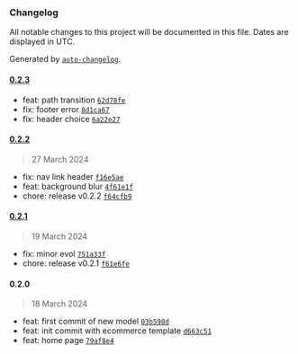 ### Changelog

All notable changes to this project will be documented in this file. Dates are displayed in UTC.

Generated by [`auto-changelog`](https://github.com/CookPete/auto-changelog).

#### [0.2.3](https://github.com/CleanSatMining/cleansatmining-website/compare/0.2.2...0.2.3)

- feat: path transition [`62d78fe`](https://github.com/CleanSatMining/cleansatmining-website/commit/62d78fe7c0cdb241d46e0f1e99df1bff1ca9f8fa)
- fix: footer error [`8d1ca67`](https://github.com/CleanSatMining/cleansatmining-website/commit/8d1ca6776639e14f88894b930bee6e840e4774e6)
- fix: header choice [`6a22e27`](https://github.com/CleanSatMining/cleansatmining-website/commit/6a22e275b041699d487cbc8f963649c13fb06ead)

#### [0.2.2](https://github.com/CleanSatMining/cleansatmining-website/compare/0.2.1...0.2.2)

> 27 March 2024

- fix: nav link header [`f16e5ae`](https://github.com/CleanSatMining/cleansatmining-website/commit/f16e5ae3fd1bae5b7610e653e27ea5f88f04d303)
- feat: background blur [`4f61e1f`](https://github.com/CleanSatMining/cleansatmining-website/commit/4f61e1f7b6e4f23e32ca6a0dee4623a3561a377d)
- chore: release v0.2.2 [`f64cfb9`](https://github.com/CleanSatMining/cleansatmining-website/commit/f64cfb939eaa3157fcf30c22a33b6767e41e5f32)

#### [0.2.1](https://github.com/CleanSatMining/cleansatmining-website/compare/0.2.0...0.2.1)

> 19 March 2024

- fix: minor evol [`751a33f`](https://github.com/CleanSatMining/cleansatmining-website/commit/751a33f801de65aad321ab306af9a2ae671f01db)
- chore: release v0.2.1 [`f61e6fe`](https://github.com/CleanSatMining/cleansatmining-website/commit/f61e6fe51e3758a2514b7a2b4a998552e5bacbbd)

#### 0.2.0

> 18 March 2024

- feat: first commit of new model [`03b598d`](https://github.com/CleanSatMining/cleansatmining-website/commit/03b598d9f6a29dca8575a2f3e9b95d610cb409db)
- feat: init commit with ecommerce template [`d663c51`](https://github.com/CleanSatMining/cleansatmining-website/commit/d663c51e974f82bce237e97097a3898974126f22)
- feat: home page [`79af8e4`](https://github.com/CleanSatMining/cleansatmining-website/commit/79af8e4ef1b072c110ea128b1301fdd52bca0c71)

